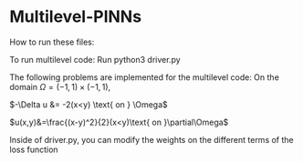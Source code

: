# Multilevel-PINNs
How to run these files: 

To run multilevel code: 
Run python3 driver.py

The following problems are implemented for the multilevel code: 
On the domain $\Omega=(-1,1)\times(-1,1)$, 

$-\Delta u &= -2(x<y) \text{ on } \Omega$

$u(x,y)&=\frac{(x-y)^2}{2}(x<y)\text{ on }\partial\Omega$


Inside of driver.py, you can modify the weights on the different terms of the loss function 



